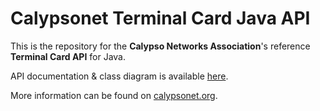# Calypsonet Terminal Card Java API

This is the repository for the **Calypso Networks Association**'s reference **Terminal Card API** for Java.

API documentation & class diagram is available [here](https://calypsonet.github.io/calypsonet-terminal-card-java-api/).

More information can be found on [calypsonet.org](http://calypsonet.org).
